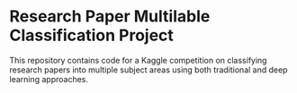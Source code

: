 # Research Paper Multilable Classification Project
This repository contains code for a Kaggle competition on classifying research papers into multiple subject areas using both traditional and deep learning approaches.
